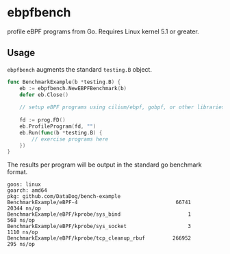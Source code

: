 # ebpfbench
profile eBPF programs from Go. Requires Linux kernel 5.1 or greater.

## Usage

`ebpfbench` augments the standard `testing.B` object. 

```go
func BenchmarkExample(b *testing.B) {
    eb := ebpfbench.NewEBPFBenchmark(b)
    defer eb.Close()
    
    // setup eBPF programs using cilium/ebpf, gobpf, or other libraries.
    
    fd := prog.FD()
    eb.ProfileProgram(fd, "")
    eb.Run(func(b *testing.B) {
        // exercise programs here
    })
}
```

The results per program will be output in the standard go benchmark format.
```
goos: linux
goarch: amd64
pkg: github.com/DataDog/bench-example
BenchmarkExample/eBPF-4         	                   66741	     20344 ns/op
BenchmarkExample/eBPF/kprobe/sys_bind           	       1	       568 ns/op
BenchmarkExample/eBPF/kprobe/sys_socket         	       3	      1110 ns/op
BenchmarkExample/eBPF/kprobe/tcp_cleanup_rbuf   	  266952	       295 ns/op
```

